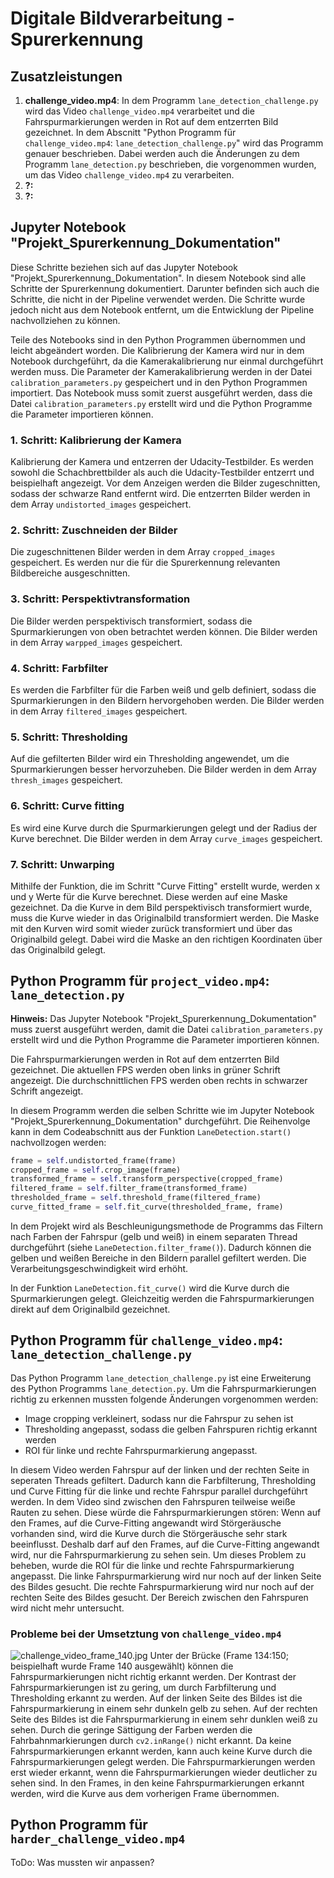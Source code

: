 # Digitale Bildverarbeitung - Spurerkennung 

## Zusatzleistungen
1. **challenge_video.mp4**:
In dem Programm `lane_detection_challenge.py` wird das Video `challenge_video.mp4` verarbeitet
und die Fahrspurmarkierungen werden in Rot auf dem entzerrten Bild gezeichnet.
In dem Abscnitt "Python Programm für `challenge_video.mp4`: `lane_detection_challenge.py`" wird das Programm genauer beschrieben.
Dabei werden auch die Änderungen zu dem Programm `lane_detection.py` beschrieben, die vorgenommen
wurden, um das Video `challenge_video.mp4` zu verarbeiten.
2. **?:**
3. **?:**

## Jupyter Notebook "Projekt_Spurerkennung_Dokumentation"
Diese Schritte beziehen sich auf das Jupyter Notebook "Projekt_Spurerkennung_Dokumentation".
In diesem Notebook sind alle Schritte der Spurerkennung dokumentiert. 
Darunter befinden sich auch die Schritte, die nicht in der Pipeline verwendet werden.
Die Schritte wurde jedoch nicht aus dem Notebook entfernt, 
um die Entwicklung der Pipeline nachvollziehen zu können.


Teile des Notebooks sind in den Python Programmen übernommen und leicht abgeändert worden.
Die Kalibrierung der Kamera wird nur in dem Notebook durchgeführt, 
da die Kamerakalibrierung nur einmal durchgeführt werden muss.
Die Parameter der Kamerakalibrierung werden in der Datei `calibration_parameters.py` gespeichert
und in den Python Programmen importiert.
Das Notebook muss somit zuerst ausgeführt werden, dass die Datei `calibration_parameters.py` erstellt wird
und die Python Programme die Parameter importieren können.

### 1. Schritt: Kalibrierung der Kamera
Kalibrierung der Kamera und entzerren der Udacity-Testbilder. 
Es werden sowohl die Schachbrettbilder als auch die Udacity-Testbilder entzerrt und beispielhaft angezeigt.
Vor dem Anzeigen werden die Bilder zugeschnitten, sodass der schwarze Rand entfernt wird.
Die entzerrten Bilder werden in dem Array `undistorted_images` gespeichert.

### 2. Schritt: Zuschneiden der Bilder
Die zugeschnittenen Bilder werden in dem Array `cropped_images` gespeichert.
Es werden nur die für die Spurerkennung relevanten Bildbereiche ausgeschnitten.

### 3. Schritt: Perspektivtransformation
Die Bilder werden perspektivisch transformiert, sodass die Spurmarkierungen
von oben betrachtet werden können.
Die Bilder werden in dem Array `warpped_images` gespeichert.

### 4. Schritt: Farbfilter
Es werden die Farbfilter für die Farben weiß und gelb definiert, 
sodass die Spurmarkierungen in den Bildern hervorgehoben werden.
Die Bilder werden in dem Array `filtered_images` gespeichert.

### 5. Schritt: Thresholding
Auf die gefilterten Bilder wird ein Thresholding angewendet, 
um die Spurmarkierungen besser hervorzuheben. 
Die Bilder werden in dem Array `thresh_images` gespeichert.

### 6. Schritt: Curve fitting
Es wird eine Kurve durch die Spurmarkierungen gelegt und der Radius der Kurve berechnet.
Die Bilder werden in dem Array `curve_images` gespeichert.

### 7. Schritt: Unwarping
Mithilfe der Funktion, die im Schritt "Curve Fitting" erstellt wurde,
werden x und y Werte für die Kurve berechnet. Diese werden auf eine Maske gezeichnet.
Da die Kurve in dem Bild perspektivisch transformiert wurde, 
muss die Kurve wieder in das Originalbild transformiert werden.
Die Maske mit den Kurven wird somit wieder zurück transformiert
und über das Originalbild gelegt.
Dabei wird die Maske an den richtigen Koordinaten über das Originalbild gelegt.


## Python Programm für `project_video.mp4`: `lane_detection.py`
**Hinweis:** Das Jupyter Notebook "Projekt_Spurerkennung_Dokumentation" muss zuerst ausgeführt werden,
damit die Datei `calibration_parameters.py` erstellt wird und die Python Programme die Parameter importieren können.

Die Fahrspurmarkierungen werden in Rot auf dem entzerrten Bild gezeichnet.
Die aktuellen FPS werden oben links in grüner Schrift angezeigt.
Die durchschnittlichen FPS werden oben rechts in schwarzer Schrift angezeigt.

In diesem Programm werden die selben Schritte wie im Jupyter Notebook "Projekt_Spurerkennung_Dokumentation" durchgeführt.
Die Reihenvolge kann in dem Codeabschnitt aus der Funktion `LaneDetection.start()` nachvollzogen werden:
```python
frame = self.undistorted_frame(frame)
cropped_frame = self.crop_image(frame)
transformed_frame = self.transform_perspective(cropped_frame)
filtered_frame = self.filter_frame(transformed_frame)
thresholded_frame = self.threshold_frame(filtered_frame)
curve_fitted_frame = self.fit_curve(thresholded_frame, frame)
```
In dem Projekt wird als Beschleunigungsmethode de Programms 
das Filtern nach Farben der Fahrspur (gelb und weiß) in einem 
separaten Thread durchgeführt (siehe `LaneDetection.filter_frame()`).
Dadurch können die gelben und weißen Bereiche in den Bildern parallel gefiltert werden.
Die Verarbeitungsgeschwindigkeit wird erhöht.

In der Funktion `LaneDetection.fit_curve()` wird die Kurve durch die Spurmarkierungen gelegt.
Gleichzeitig werden die Fahrspurmarkierungen direkt auf dem Originalbild gezeichnet.

## Python Programm für `challenge_video.mp4`: `lane_detection_challenge.py`
Das Python Programm `lane_detection_challenge.py` ist eine Erweiterung des Python Programms `lane_detection.py`.
Um die Fahrspurmarkierungen richtig zu erkennen mussten folgende Änderungen vorgenommen werden:

- Image cropping verkleinert, sodass nur die Fahrspur zu sehen ist
- Thresholding angepasst, sodass die gelben Fahrspuren richtig erkannt werden
- ROI für linke und rechte Fahrspurmarkierung angepasst.

In diesem Video werden Fahrspur auf der linken und der rechten Seite in 
seperaten Threads gefiltert. 
Dadurch kann die Farbfilterung, Thresholding und Curve Fitting
für die linke und rechte Fahrspur parallel durchgeführt werden.
In dem Video sind zwischen den Fahrspuren teilweise weiße Rauten zu sehen.
Diese würde die Fahrspurmarkierungen stören:
Wenn auf den Frames, auf die Curve-Fitting angewandt wird Störgeräusche vorhanden sind,
wird die Kurve durch die Störgeräusche sehr stark beeinflusst.
Deshalb darf auf den Frames, auf die Curve-Fitting angewandt wird, nur die Fahrspurmarkierung zu sehen sein.
Um dieses Problem zu beheben, wurde die ROI für die linke und rechte Fahrspurmarkierung angepasst.
Die linke Fahrspurmarkierung wird nur noch auf der linken Seite des Bildes gesucht.
Die rechte Fahrspurmarkierung wird nur noch auf der rechten Seite des Bildes gesucht.
Der Bereich zwischen den Fahrspuren wird nicht mehr untersucht.


### Probleme bei der Umsetztung von `challenge_video.mp4`
![challenge_video_frame_140.jpg](img%2FUdacity%2Fchallenge_video_frame_140.jpg)
Unter der Brücke (Frame 134:150; beispielhaft wurde Frame 140 ausgewählt)
können die Fahrspurmarkierungen nicht richtig erkannt werden.
Der Kontrast der Fahrspurmarkierungen ist zu gering, um durch Farbfilterung und Thresholding erkannt zu werden.
Auf der linken Seite des Bildes ist die Fahrspurmarkierung in einem sehr dunkeln
gelb zu sehen. Auf der rechten Seite des Bildes ist die Fahrspurmarkierung in einem
sehr dunklen weiß zu sehen. Durch die geringe Sättigung der Farben werden die Fahrbahnmarkierungen
durch `cv2.inRange()` nicht erkannt. Da keine Fahrspurmarkierungen erkannt werden,
kann auch keine Kurve durch die Fahrspurmarkierungen gelegt werden.
Die Fahrspurmarkierungen werden erst wieder erkannt, wenn die Fahrspurmarkierungen wieder deutlicher zu sehen sind.
In den Frames, in den keine Fahrspurmarkierungen erkannt werden, wird die Kurve aus dem vorherigen Frame übernommen.



## Python Programm für `harder_challenge_video.mp4`
ToDo: Was mussten wir anpassen?